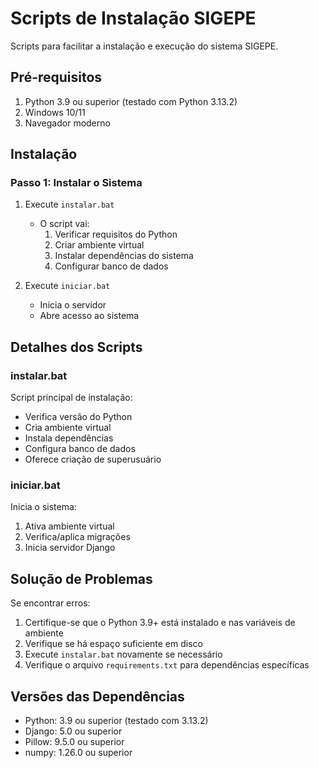 # Scripts de Instalação SIGEPE

Scripts para facilitar a instalação e execução do sistema SIGEPE.

## Pré-requisitos

1. Python 3.9 ou superior (testado com Python 3.13.2)
2. Windows 10/11
3. Navegador moderno

## Instalação

### Passo 1: Instalar o Sistema

1. Execute `instalar.bat`
   - O script vai:
     1. Verificar requisitos do Python
     2. Criar ambiente virtual
     3. Instalar dependências do sistema
     4. Configurar banco de dados

2. Execute `iniciar.bat`
   - Inicia o servidor
   - Abre acesso ao sistema

## Detalhes dos Scripts

### instalar.bat
Script principal de instalação:
- Verifica versão do Python
- Cria ambiente virtual
- Instala dependências
- Configura banco de dados
- Oferece criação de superusuário

### iniciar.bat
Inicia o sistema:
1. Ativa ambiente virtual
2. Verifica/aplica migrações
3. Inicia servidor Django

## Solução de Problemas

Se encontrar erros:
1. Certifique-se que o Python 3.9+ está instalado e nas variáveis de ambiente
2. Verifique se há espaço suficiente em disco
3. Execute `instalar.bat` novamente se necessário
4. Verifique o arquivo `requirements.txt` para dependências específicas

## Versões das Dependências

- Python: 3.9 ou superior (testado com 3.13.2)
- Django: 5.0 ou superior
- Pillow: 9.5.0 ou superior
- numpy: 1.26.0 ou superior
